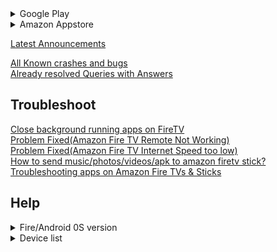 <details>
<summary>Google Play</summary>
<br>

|[Background Apps and Process List](https://github.com/visnkmr/backgroundappslist/issues)|[Wireless File Manager](https://github.com/visnkmr/wfm/issues)|[Time Netspeed Monitor](https://github.com/visnkmr/timenetspeed/issues)|
|---|---|---|
  
Please mention the following details(if relavant):

* Which device are you using the app on??
* Fire/Android 0S version 
</details>
<details>
<summary>Amazon Appstore</summary>
<br>

|[Background Apps and Process List](https://github.com/visnkmr/backgroundappslist/issues)|[Wireless File Manager](https://github.com/visnkmr/wfm/issues)|[Time Netspeed Monitor](https://github.com/visnkmr/timenetspeed/issues)|
|---|---|---|
  
Please mention the following details(if relavant):

* Which device are you using the app on??
* Fire/Android 0S version 
</details>

[Latest Announcements](https://t.me/s/vishnunkmr)  
<!-- *No telegram account/login is required to browse telegram channel.*   -->
[All Known crashes and bugs](https://telegra.ph/Known-Crashes-03-08)  
[Already resolved Queries with Answers](https://telegra.ph/Queries-Resolved-02-05)  
  
## Troubleshoot
[Close background running apps on FireTV](http://appchoose.blogspot.com/2017/10/close-background-process-firetv.html)  
[Problem Fixed\(Amazon Fire TV Remote Not Working\)](https://appchoose.blogspot.com/2018/08/problem-fixed-amazon-fire-tv-remote-not.html)  
[Problem Fixed\(Amazon Fire TV Internet Speed too low\)](https://appchoose.blogspot.com/2018/12/problem-fixed-amazon-fire-tv-internet.html)  
[How to send music/photos/videos/apk to amazon firetv stick? ](https://appchoose.blogspot.com/2018/12/how-to-send-recieve-transfer-files-to-fire-tv.html)  
[Troubleshooting apps on Amazon Fire TVs & Sticks ](https://appchoose.blogspot.com/2019/05/troubleshooting-apps-on-amazon-fire-tv.html)

## Help
<details>
<summary>Fire/Android 0S version </summary>
<br>


* Android 10 
* Android 9 \(Pie\) \(Fire OS 7\)
* Android 8 \(Oreo\)
* Android 7 \(Nougat\) \(Fire OS 6\)
* Android 6 \(Marshmallow\)
* Android 5 \(Lollipop\) \(Fire OS 5\)
* Android 4 and below
<br>
</details>
<details>
<summary>Device list</summary>
<br>


- Amazon Fire TV
- Android TV
- Amazon Fire Tablet
- Android Mobile Phone
- Android Tablet
- Chromecast with Google TV
<br>
</details>
